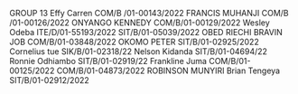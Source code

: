 GROUP 13
Effy Carren  COM/B /01-00143/2022
FRANCIS MUHANJI COM/B /01-00126/2022
ONYANGO KENNEDY COM/B/01-00129/2022
Wesley Odeba ITE/D/01-55193/2022
SIT/B/01-05039/2022 OBED RIECHI
BRAVIN JOB  COM/B/01-03848/2022
OKOMO PETER SIT/B/01-02925/2022
Cornelius tue SIK/B/01-02318/22
Nelson Kidanda SIT/B/01-04694/22
Ronnie Odhiambo SIT/B/01-02919/22
Frankline Juma  COM/B/01-00125/2022
COM/B/01-04873/2022 ROBINSON MUNYIRI
Brian Tengeya  SIT/B/01-02912/2022
